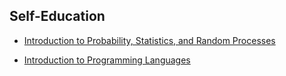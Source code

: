 ## Self-Education

+ [Introduction to Probability, Statistics, and Random Processes](http://www.probabilitycourse.com/)

+ [Introduction to Programming Languages](http://cs.brown.edu/courses/cs173/2012/Syllabus/)
